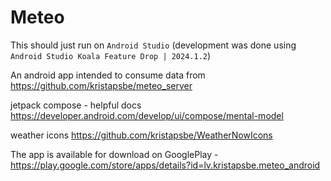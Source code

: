 # Meteo

This should just run on `Android Studio` (development was done using `Android Studio Koala Feature Drop | 2024.1.2`)

An android app intended to consume data from https://github.com/kristapsbe/meteo_server

jetpack compose - helpful docs
https://developer.android.com/develop/ui/compose/mental-model

weather icons https://github.com/kristapsbe/WeatherNowIcons

The app is available for download on GooglePlay - https://play.google.com/store/apps/details?id=lv.kristapsbe.meteo_android
